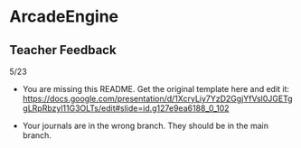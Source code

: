 # ArcadeEngine

## Teacher Feedback ##

5/23
- You are missing this README.  Get the original template here and edit it: https://docs.google.com/presentation/d/1XcryLiy7YzD2GgjYfVsl0JGETggLRpRbzyl11G3OLTs/edit#slide=id.g127e9ea6188_0_102

- Your journals are in the wrong branch.  They should be in the main branch.
